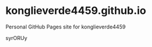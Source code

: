 # konglieverde4459.github.io
Personal GitHub Pages site for konglieverde4459































































syrORUy
